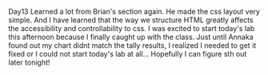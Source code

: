Day13
Learned a lot from Brian's section again. He made the css layout very simple. And I have learned that the way we structure HTML greatly affects the accessibility and controllability to css.
I was excited to start today's lab this afternoon because I finally caught up with the class. Just until Annaka found out my chart didnt match the tally results, I realized I needed to get it fixed or I could not start today's lab at all... Hopefully I can figure sth out later tonight!
  
